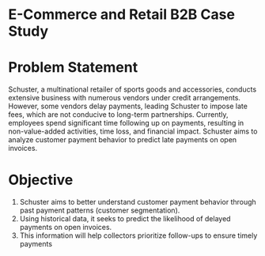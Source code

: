 # E-Commerce and Retail B2B Case Study

# Problem Statement

Schuster, a multinational retailer of sports goods and accessories, conducts extensive business with numerous vendors under credit arrangements. However, some vendors delay payments, leading Schuster to impose late fees, which are not conducive to long-term partnerships. Currently, employees spend significant time following up on payments, resulting in non-value-added activities, time loss, and financial impact. Schuster aims to analyze customer payment behavior to predict late payments on open invoices.


# Objective
1. Schuster aims to better understand customer payment behavior through past payment patterns (customer segmentation).
2. Using historical data, it seeks to predict the likelihood of delayed payments on open invoices.
3. This information will help collectors prioritize follow-ups to ensure timely payments


